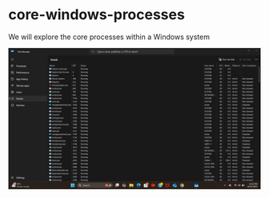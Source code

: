 # core-windows-processes

 We will explore the core processes within a Windows system

 ![Task manager screenshot](https://github.com/Andreas512514/core-windows-processes/blob/main/Screenshot%202025-10-21%20221948.png)
